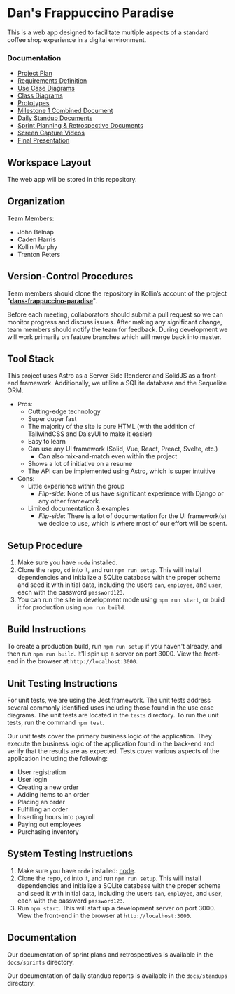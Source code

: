 # Dan's Frappuccino Paradise

This is a web app designed to facilitate multiple aspects of a standard coffee shop experience in a digital environment.

### Documentation

- [Project Plan](docs/projectPlan.md)
- [Requirements Definition](docs/requirements.md)
- [Use Case Diagrams](docs/useCases.md)
- [Class Diagrams](docs/classDiagram.md)
- [Prototypes](docs/prototypes.md)
- [Milestone 1 Combined Document](docs/milestone1.pdf)
- [Daily Standup Documents](docs/standups)
- [Sprint Planning & Retrospective Documents](docs/sprints)
- [Screen Capture Videos](docs/videos)
- [Final Presentation](docs/presentation.pdf)

## Workspace Layout

The web app will be stored in this repository.

## Organization

Team Members:

- John Belnap
- Caden Harris
- Kollin Murphy
- Trenton Peters

## Version-Control Procedures

Team members should clone the repository in Kollin’s account of the project "**[dans-frappuccino-paradise](https://github.com/kollinmurphy/dans-frappuccino-paradise)**". 

Before each meeting, collaborators should submit a pull request so we can monitor progress and discuss issues.
After making any significant change, team members should notify the team for feedback.
During development we will work primarily on feature branches which will merge back into master.

## Tool Stack

This project uses Astro as a Server Side Renderer and SolidJS as a front-end framework. Additionally, we utilize a SQLite database and the Sequelize ORM.

- Pros:
  - Cutting\-edge technology
  - Super duper fast
  - The majority of the site is pure HTML \(with the addition of TailwindCSS and DaisyUI to make it easier\)
  - Easy to learn
  - Can use any UI framework \(Solid, Vue, React, Preact, Svelte, etc\.\)
    - Can also mix\-and\-match even within the project
  - Shows a lot of initiative on a resume
  - The API can be implemented using Astro, which is super intuitive
- Cons:
  - Little experience within the group
    - *Flip-side*: None of us have significant experience with Django or any other framework.
  - Limited documentation & examples
    - *Flip-side*: There is a lot of documentation for the UI framework(s) we decide to use, which is where most of our effort will be spent.

## Setup Procedure

1. Make sure you have `node` installed.
2. Clone the repo, `cd` into it, and run `npm run setup`. This will install dependencies and initialize a SQLite database with the proper schema and seed it with initial data, including the users `dan`, `employee`, and `user`, each with the password `password123`.
3. You can run the site in development mode using `npm run start`, or build it for production using `npm run build`.

## Build Instructions

To create a production build, run `npm run setup` if you haven't already, and then run `npm run build`. It'll spin up a server on port 3000. View the front-end in the browser at `http://localhost:3000`.

## Unit Testing Instructions

For unit tests, we are using the Jest framework. The unit tests address several commonly identified uses including those found in the use case diagrams. The unit tests are located in the `tests` directory. To run the unit tests, run the command `npm test`.

Our unit tests cover the primary business logic of the application. They execute the business logic of the application found in the back-end and verify that the results are as expected. Tests cover various aspects of the application including the following:

- User registration
- User login
- Creating a new order
- Adding items to an order
- Placing an order
- Fulfilling an order
- Inserting hours into payroll
- Paying out employees
- Purchasing inventory

## System Testing Instructions

1.  Make sure you have `node` installed: [node](https://nodejs.org/en/).
2. Clone the repo, `cd` into it, and run `npm run setup`. This will install dependencies and initialize a SQLite database with the proper schema and seed it with initial data, including the users `dan`, `employee`, and `user`, each with the password `password123`.
3. Run `npm start`. This will start up a development server on port 3000. View the front-end in the browser at `http://localhost:3000`.

## Documentation

Our documentation of sprint plans and retrospectives is available in the `docs/sprints` directory.

Our documentation of daily standup reports is available in the `docs/standups` directory.
